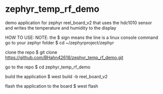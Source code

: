 # zephyr_temp_rf_demo
demo application for zephyr reel_board_v2 that uses the hdc1010 sensor and writes the temperature and humidity to the display

HOW TO USE:
NOTE: the $ sign means the line is a linux console command
go to your zephyr folder
$ cd ~/zephyrproject/zephyr

clone the repo
$ git clone https://github.com/BHahn42618/zephyr_temp_rf_demo.git

go to the repo
$ cd zephyr_temp_rf_demo

build the application
$ west build -b reel_board_v2

flash the application to the board
$ west flash
